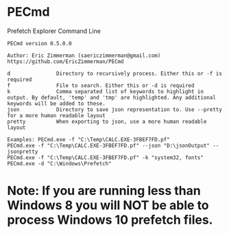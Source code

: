 # PECmd
Prefetch Explorer Command Line

    PECmd version 0.5.0.0
    
    Author: Eric Zimmerman (saericzimmerman@gmail.com)
    https://github.com/EricZimmerman/PECmd
    
    d               Directory to recursively process. Either this or -f is required
    f               File to search. Either this or -d is required
    k               Comma separated list of keywords to highlight in output. By default, 'temp' and 'tmp' are highlighted. Any additional keywords will be added to these.
    json            Directory to save json representation to. Use --pretty for a more human readable layout
    pretty          When exporting to json, use a more human readable layout
    
    Examples: PECmd.exe -f "C:\Temp\CALC.EXE-3FBEF7FD.pf"
    PECmd.exe -f "C:\Temp\CALC.EXE-3FBEF7FD.pf" --json "D:\jsonOutput" --jsonpretty
    PECmd.exe -f "C:\Temp\CALC.EXE-3FBEF7FD.pf" -k "system32, fonts"
    PECmd.exe -d "C:\Windows\Prefetch"


# Note: If you are running less than Windows 8 you will NOT be able to process Windows 10 prefetch files.
